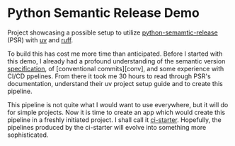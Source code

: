 # Python Semantic Release Demo

Project showcasing a possible setup to utilize [python-semamtic-release][psr] (PSR) with [uv][uv] and [ruff][ruff].

To build this has cost me more time than anticipated. Before I started with this demo,
I already had a profound understanding of the semantic version [specification][semver], of [conventional commits][conv],
and some experience with CI/CD ppelines.
From there it took me 30 hours to read through PSR's documentation, understand their uv project setup guide and to create this pipeline.

This pipeline is not quite what I would want to use everywhere, but it will do for simple projects.
Now it is time to create an app which would create this pipeline in a freshly initiated project.
I shall call it [ci-starter][ci-starter]. Hopefully, the pipelines produced by the ci-starter will evolve into something more sophisticated.

[psr]: https://python-semantic-release.readthedocs.io/en/latest/index.html
[uv]: https://docs.astral.sh/uv
[ruff]: https://docs.astral.sh/ruff
[semver]: https://semver.org
[ci-starter]: https://github.com/fleetingbytes/ci-starter
